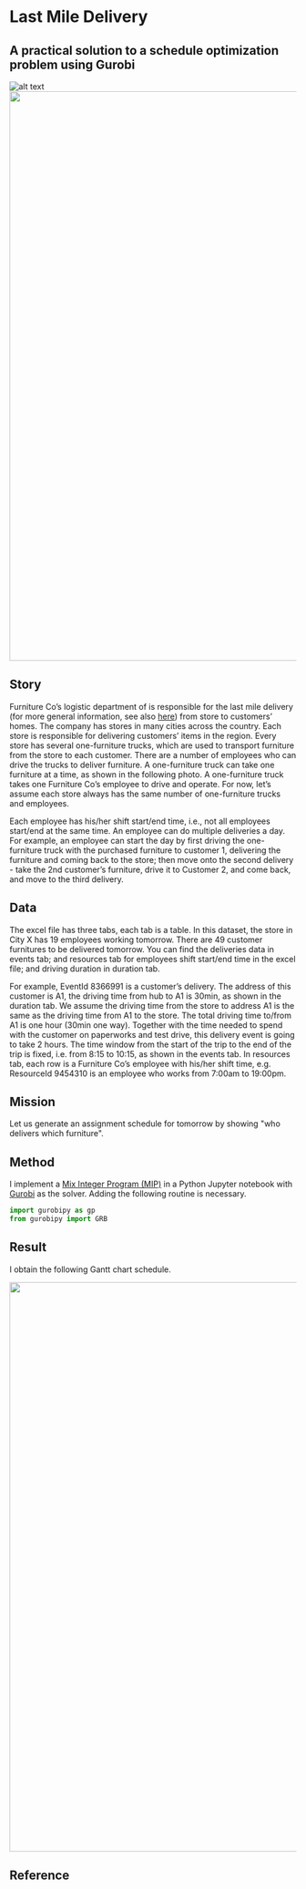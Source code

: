 # Last Mile Delivery 
## A practical solution to a schedule optimization problem using Gurobi

![alt text](https://leighdavid.com/wp-content/uploads/2019/03/final-mile-home-delivery-bg.png)
<img src="images/Schedule.png" width="1000" >

## Story
Furniture Co’s logistic department of is responsible for the last mile delivery (for more general information, see also [here](https://onfleet.com/blog/what-is-last-mile-delivery/)) from store to customers’ homes. The company has stores in many cities across the country. Each store is responsible for delivering customers’ items in the region. Every store has several one-furniture trucks, which are used to transport furniture from the store to each customer. There are a number of employees who can drive the trucks to deliver furniture. A one-furniture truck can take one furniture at a time, as shown in the following photo. A one-furniture truck takes one Furniture Co’s employee to drive and operate. For now, let’s assume each store always has the same number of one-furniture trucks and employees.

Each employee has his/her shift start/end time, i.e., not all employees start/end at the same time. An employee can do multiple deliveries a day. For example, an employee can start the day by first driving the one-furniture truck with the purchased furniture to customer 1, delivering the furniture and coming back to the store; then move onto the second delivery - take the 2nd customer’s furniture, drive it to Customer 2, and come back, and move to the third delivery. 

## Data
The excel file has three tabs, each tab is a table. In this dataset, the store in City X has 19 employees working tomorrow. There are 49 customer furnitures to be delivered tomorrow. You can find the deliveries data in events tab; and resources tab for employees shift start/end time in the excel file; and driving duration in duration tab.

For example, EventId 8366991 is a customer’s delivery. The address of this customer is A1, the driving time from hub to A1 is 30min, as shown in the duration tab. We assume the driving time from the store to address A1 is the same as the driving time from A1 to the store. The total driving time to/from A1 is one hour (30min one way). Together with the time needed to spend with the customer on paperworks and test drive, this delivery event is going to take 2 hours. The time window from the start of the trip to the end of the trip is fixed, i.e. from 8:15 to 10:15, as shown in the events tab. In resources tab, each row is a Furniture Co’s employee with his/her shift time, e.g. ResourceId 9454310 is an employee who works from 7:00am to 19:00pm.

## Mission
Let us generate an assignment schedule for tomorrow by showing "who delivers which furniture". 

## Method
I implement a [Mix Integer Program (MIP)](https://en.wikipedia.org/wiki/Integer_programming) in a Python Jupyter notebook with [Gurobi](https://www.gurobi.com/) as the solver. Adding the following routine is necessary. 

```javascript
import gurobipy as gp
from gurobipy import GRB  
```
 
## Result
I obtain the following Gantt chart schedule.

<img src="images/Schedule.png" width="1000" >

## Reference



